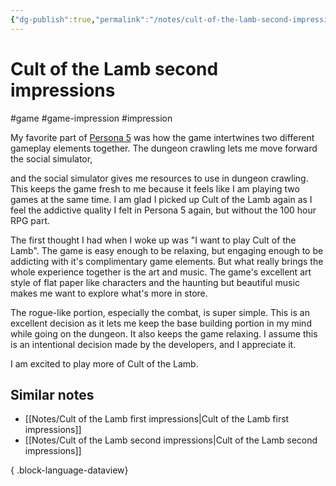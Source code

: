 ```yaml
---
{"dg-publish":true,"permalink":"/notes/cult-of-the-lamb-second-impressions/","created":"2024-01-03T10:20:07.184+09:00","updated":"2024-01-03T11:23:25.061+09:00"}
---
```


# Cult of the Lamb second impressions

#game #game-impression #impression 

My favorite part of [Persona 5](https://en.wikipedia.org/wiki/Persona_5) was how the game intertwines two different gameplay elements together. The dungeon crawling lets me move forward the social simulator, 

and the social simulator gives me resources to use in dungeon crawling. This keeps the game fresh to me because it feels like I am playing two games at the same time. I am glad I picked up Cult of the Lamb again as I feel the addictive quality I felt in Persona 5 again, but without the 100 hour RPG part.

The first thought I had when I woke up was "I want to play Cult of the Lamb". The game is easy enough to be relaxing, but engaging enough to be addicting with it's complimentary game elements. But what really brings the whole experience together is the art and music. The game's excellent art style of flat paper like characters and the haunting but beautiful music makes me want to explore what's more in store.

The rogue-like portion, especially the combat, is super simple. This is an excellent decision as it lets me keep the base building portion in my mind while going on the dungeon. It also keeps the game relaxing. I assume this is an intentional decision made by the developers, and I appreciate it.

I am excited to play more of Cult of the Lamb.

## Similar notes

- [[Notes/Cult of the Lamb first impressions\|Cult of the Lamb first impressions]]
- [[Notes/Cult of the Lamb second impressions\|Cult of the Lamb second impressions]]

{ .block-language-dataview}
